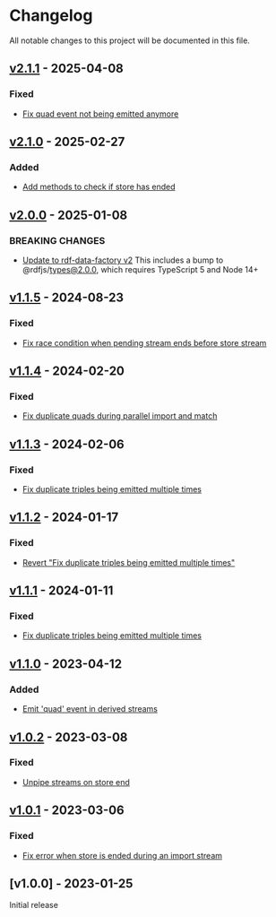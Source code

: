 # Changelog
All notable changes to this project will be documented in this file.

<a name="v2.1.1"></a>
## [v2.1.1](https://github.com/comunica/rdf-streaming-store.js/compare/v2.1.0...v2.1.1) - 2025-04-08

### Fixed
* [Fix quad event not being emitted anymore](https://github.com/comunica/rdf-streaming-store.js/commit/95f477ea0e7acce59aa9acdecc6121d65d447060)

<a name="v2.1.0"></a>
## [v2.1.0](https://github.com/comunica/rdf-streaming-store.js/compare/v2.0.0...v2.1.0) - 2025-02-27

### Added
* [Add methods to check if store has ended](https://github.com/comunica/rdf-streaming-store.js/commit/8ad2927c15dcb03ac8683c215c239236589972d7)

<a name="v2.0.0"></a>
## [v2.0.0](https://github.com/comunica/rdf-streaming-store.js/compare/v1.1.5...v2.0.0) - 2025-01-08

### BREAKING CHANGES
* [Update to rdf-data-factory v2](https://github.com/comunica/rdf-streaming-store.js/commit/332f393e3cce430d269cbb0183a2b89b8b9fdc76)
    This includes a bump to @rdfjs/types@2.0.0, which requires TypeScript 5 and Node 14+

<a name="v1.1.5"></a>
## [v1.1.5](https://github.com/comunica/rdf-streaming-store.js/compare/v1.1.4...v1.1.5) - 2024-08-23

### Fixed
* [Fix race condition when pending stream ends before store stream](https://github.com/comunica/rdf-streaming-store.js/commit/de73725d0d294f247ae02bcd078e01cb2d458648)

<a name="v1.1.4"></a>
## [v1.1.4](https://github.com/comunica/rdf-streaming-store.js/compare/v1.1.3...v1.1.4) - 2024-02-20

### Fixed
* [Fix duplicate quads during parallel import and match](https://github.com/comunica/rdf-streaming-store.js/commit/5c46be0ac4186c08234405cd2e08ba3dc57d9a2a)

<a name="v1.1.3"></a>
## [v1.1.3](https://github.com/comunica/rdf-streaming-store.js/compare/v1.1.2...v1.1.3) - 2024-02-06

### Fixed
* [Fix duplicate triples being emitted multiple times](https://github.com/comunica/rdf-streaming-store.js/commit/4d0d540389d021136095a671de90163cc9f0e0d5)

<a name="v1.1.2"></a>
## [v1.1.2](https://github.com/comunica/rdf-streaming-store.js/compare/v1.1.1...v1.1.2) - 2024-01-17

### Fixed
* [Revert "Fix duplicate triples being emitted multiple times"](https://github.com/comunica/rdf-streaming-store.js/commit/e64d113ab9d6833f4cf70b6a79305a6fb742d9b2)

<a name="v1.1.1"></a>
## [v1.1.1](https://github.com/comunica/rdf-streaming-store.js/compare/v1.1.0...v1.1.1) - 2024-01-11

### Fixed
* [Fix duplicate triples being emitted multiple times](https://github.com/comunica/rdf-streaming-store.js/commit/d11c8cea3fd930330f1f90796eb6491ba0c0c3dd)

<a name="v1.1.0"></a>
## [v1.1.0](https://github.com/comunica/rdf-streaming-store.js/compare/v1.0.2...v1.1.0) - 2023-04-12

### Added
* [Emit 'quad' event in derived streams](https://github.com/comunica/rdf-streaming-store.js/commit/e66f68c9f47eb832179ffe636bf3c026f8cf690f)

<a name="v1.0.2"></a>
## [v1.0.2](https://github.com/comunica/rdf-streaming-store.js/compare/v1.0.1...v1.0.2) - 2023-03-08

### Fixed
* [Unpipe streams on store end](https://github.com/comunica/rdf-streaming-store.js/commit/05677532e6b7066bbc0289d0f16e40418fc60dbf)

<a name="v1.0.1"></a>
## [v1.0.1](https://github.com/comunica/rdf-streaming-store.js/compare/v1.0.0...v1.0.1) - 2023-03-06

### Fixed
* [Fix error when store is ended during an import stream](https://github.com/comunica/rdf-streaming-store.js/commit/7cbb3f278a6b5b3f9030cda17d50071921b7da32)

<a name="v1.0.0"></a>
## [v1.0.0] - 2023-01-25

Initial release
